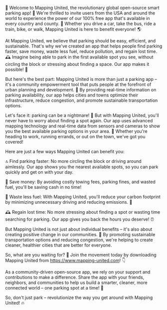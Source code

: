 🎉 Welcome to Mapping United, the revolutionary global open-source smart parking app! 🚀 We're thrilled to invite users from the USA and around the world to experience the power of our 100% free app that's available in every country and county. 💯 Whether you drive a car, take the bus, ride a train, bike, or walk, Mapping United is here to benefit everyone! 🌎

At Mapping United, we believe that parking should be easy, efficient, and sustainable. That's why we've created an app that helps people find parking faster, save money, waste less fuel, reduce pollution, and regain lost time. 🕰️ Imagine being able to park in the first available spot you see, without circling the block or stressing about finding a space. Our app makes it possible! 💪

But here's the best part: Mapping United is more than just a parking app – it's a community empowerment tool that puts people at the forefront of urban planning and development. 🌆 By providing real-time information on parking availability, our app helps cities and towns optimize their infrastructure, reduce congestion, and promote sustainable transportation options.

Let's face it: parking can be a nightmare! 🔴 But with Mapping United, you'll never have to worry about finding a spot again. Our app uses advanced mapping technology and real-time data from sensors and cameras to show you the best available parking options in your area. 📍 Whether you're heading to work, running errands, or out on the town, we've got you covered!

Here are just a few ways Mapping United can benefit you:

🔝 Find parking faster: No more circling the block or driving around aimlessly. Our app shows you the nearest available spots, so you can park quickly and get on with your day.

💸 Save money: By avoiding costly towing fees, parking fines, and wasted fuel, you'll be saving cash in no time!

🌟 Waste less fuel: With Mapping United, you'll reduce your carbon footprint by minimizing unnecessary driving and reducing emissions. 🌟

🕰️ Regain lost time: No more stressing about finding a spot or wasting time searching for parking. Our app gives you back the hours you deserve! ⏰

But Mapping United is not just about individual benefits – it's also about creating positive change in our communities. 💖 By promoting sustainable transportation options and reducing congestion, we're helping to create cleaner, healthier cities that are better for everyone.

So, what are you waiting for? 🎉 Join the movement today by downloading Mapping United from https://www.mapping-united.com! 👇

As a community-driven open-source app, we rely on your support and contributions to make a difference. Share the app with your friends, neighbors, and communities to help us build a smarter, cleaner, more connected world – one parking spot at a time! 🌈

So, don't just park – revolutionize the way you get around with Mapping United! 🔥
